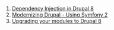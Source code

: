 1. [Dependency Injection in Drupal 8](http://portland2013.drupal.org/session/dependency-injection-drupal-8.html)
1. [Modernizing Drupal - Using Symfony 2](http://www.garfieldtech.com/presentations/sflportland-drupal8-symfony2/)
1. [Upgrading your modules to Drupal 8](http://portland2013.drupal.org/node/1683.html)
